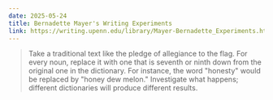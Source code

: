 ```yaml
---
date: 2025-05-24
title: Bernadette Mayer's Writing Experiments
link: https://writing.upenn.edu/library/Mayer-Bernadette_Experiments.html
---
```


> Take a traditional text like the pledge of allegiance to the flag. For every noun, replace it with one that is seventh or ninth down from the original one in the dictionary. For instance, the word "honesty" would be replaced by "honey dew melon." Investigate what happens; different dictionaries will produce different results.
